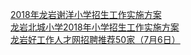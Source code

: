   
[2018年龙岩谢洋小学招生工作实施方案](http://www.dianyue.me/archives/732/5o0cpznqjbe1cait/)  
[龙岩北城小学2018年小学招生工作实施方案](http://www.dianyue.me/archives/732/0avqnycj1z5orf10/)  
[龙岩好工作人才网招聘推荐50家（7月6日）](http://www.dianyue.me/archives/522/z4op0bgvlix67voj/)